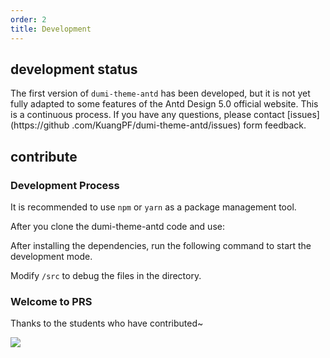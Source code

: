 ```yaml
---
order: 2
title: Development
---
```


## development status

The first version of `dumi-theme-antd` has been developed, but it is not yet fully adapted to some features of the Antd Design 5.0 official website. This is a continuous process. If you have any questions, please contact [issues](https://github .com/KuangPF/dumi-theme-antd/issues) form feedback.

## contribute

### Development Process

It is recommended to use `npm` or `yarn` as a package management tool.

After you clone the dumi-theme-antd code and use: <InstallDependencies npm='$ npm install' yarn='$ yarn'></InstallDependencies>

After installing the dependencies, run the following command to start the development mode. <InstallDependencies npm='$ npm run docs' yarn='$ yarn docs'></InstallDependencies>

Modify `/src` to debug the files in the directory.

### Welcome to PRS

Thanks to the students who have contributed~

<p>
  <a href="https://github.com/KuangPF/dumi-theme-antd/graphs/contributors">
    <img src="https://contrib.rocks/image?repo=KuangPF/dumi-theme-antd" />
  </a>
</p>
